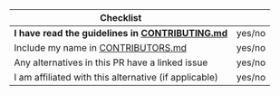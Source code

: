 [//]: # ( Every alternative in your pull request MUST have an linked issue)

| Checklist |   |
| --------- | - |
| **I have read the guidelines in [CONTRIBUTING.md]**   | yes/no |
| Include my name in [CONTRIBUTORS.md]                  | yes/no |
| Any alternatives in this PR have a linked issue       | yes/no |
| I am affiliated with this alternative (if applicable) | yes/no |

[CONTRIBUTING.md]: ../blob/master/CONTRIBUTING.md
[CONTRIBUTORS.md]: ../blob/master/CONTRIBUTORS.md
